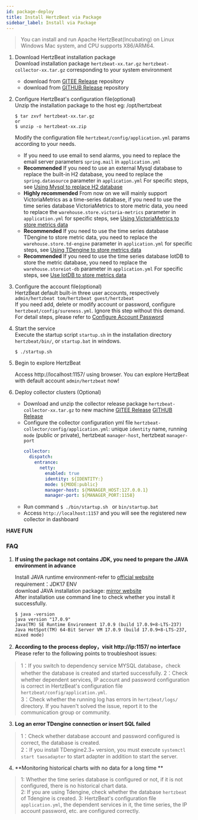 ```yaml
---
id: package-deploy  
title: Install HertzBeat via Package 
sidebar_label: Install via Package
---
```


> You can install and run Apache HertzBeat(Incubating) on Linux Windows Mac system, and CPU supports X86/ARM64.

1. Download HertzBeat installation package    
   Download installation package `hertzbeat-xx.tar.gz` `hertzbeat-collector-xx.tar.gz` corresponding to your system environment   
   - download from [GITEE Release](https://gitee.com/hertzbeat/hertzbeat/releases) repository 
   - download from [GITHUB Release](https://github.com/apache/hertzbeat/releases) repository

2. Configure HertzBeat's configuration file(optional)        
   Unzip the installation package to the host eg: /opt/hertzbeat    
   ``` 
   $ tar zxvf hertzbeat-xx.tar.gz
   or
   $ unzip -o hertzbeat-xx.zip
   ```
   Modify the configuration file `hertzbeat/config/application.yml` params according to your needs.      
   - If you need to use email to send alarms, you need to replace the email server parameters `spring.mail` in `application.yml`   
   - **Recommended** If you need to use an external Mysql database to replace the built-in H2 database, you need to replace the `spring.datasource` parameter in `application.yml` For specific steps, see [Using Mysql to replace H2 database](mysql-change)  
   - **Highly recommended** From now on we will mainly support VictoriaMetrics as a time-series database, if you need to use the time series database VictoriaMetrics to store metric data, you need to replace the `warehouse.store.victoria-metrics` parameter in `application.yml` for specific steps, see [Using VictoriaMetrics to store metrics data](victoria-metrics-init)
   - **Recommended** If you need to use the time series database TDengine to store metric data, you need to replace the `warehouse.store.td-engine` parameter in `application.yml` for specific steps, see [Using TDengine to store metrics data](tdengine-init)   
   - **Recommended** If you need to use the time series database IotDB to store the metric database, you need to replace the `warehouse.storeiot-db` parameter in `application.yml` For specific steps, see [Use IotDB to store metrics data](iotdb-init)

3. Configure the account file(optional)     
   HertzBeat default built-in three user accounts, respectively `admin/hertzbeat tom/hertzbeat guest/hertzbeat`       
   If you need add, delete or modify account or password, configure `hertzbeat/config/sureness.yml`. Ignore this step without this demand.     
   For detail steps, please refer to [Configure Account Password](account-modify)  

4. Start the service   
   Execute the startup script `startup.sh` in the installation directory `hertzbeat/bin/`, or `startup.bat` in windows.   
   ``` 
   $ ./startup.sh 
   ```

5. Begin to explore HertzBeat    

   Access http://localhost:1157/ using browser. You can explore HertzBeat with default account `admin/hertzbeat` now!    

6. Deploy collector clusters (Optional)

   - Download and unzip the collector release package `hertzbeat-collector-xx.tar.gz` to new machine [GITEE Release](https://gitee.com/hertzbeat/hertzbeat/releases) [GITHUB Release](https://github.com/apache/hertzbeat/releases)
   - Configure the collector configuration yml file `hertzbeat-collector/config/application.yml`: unique `identity` name, running `mode` (public or private), hertzbeat `manager-host`, hertzbeat `manager-port`
     ```yaml
     collector:
       dispatch:
         entrance:
           netty:
             enabled: true
             identity: ${IDENTITY:}
             mode: ${MODE:public}
             manager-host: ${MANAGER_HOST:127.0.0.1}
             manager-port: ${MANAGER_PORT:1158}
     ```
   - Run command `$ ./bin/startup.sh ` or `bin/startup.bat`
   - Access `http://localhost:1157` and you will see the registered new collector in dashboard

**HAVE FUN**

### FAQ  

1. **If using the package not contains JDK, you need to prepare the JAVA environment in advance**

   Install JAVA runtime environment-refer to [official website](http://www.oracle.com/technetwork/java/javase/downloads/index.html)    
   requirement：JDK17 ENV     
   download JAVA installation package: [mirror website](https://repo.huaweicloud.com/java/jdk/)   
   After installation use command line to check whether you install it successfully.
   ```
   $ java -version
   java version "17.0.9"
   Java(TM) SE Runtime Environment 17.0.9 (build 17.0.9+8-LTS-237)
   Java HotSpot(TM) 64-Bit Server VM 17.0.9 (build 17.0.9+8-LTS-237, mixed mode)

   ```

2. **According to the process deploy，visit http://ip:1157/ no interface**   
   Please refer to the following points to troubleshoot issues:
> 1：If you switch to dependency service MYSQL database，check whether the database is created and started successfully.
> 2：Check whether dependent services, IP account and password configuration is correct in HertzBeat's configuration file `hertzbeat/config/application.yml`.    
> 3：Check whether the running log has errors in `hertzbeat/logs/` directory. If you haven't solved the issue, report it to the communication group or community.

3. **Log an error TDengine connection or insert SQL failed**
> 1：Check whether database account and password configured is correct, the database is created.   
> 2：If you install TDengine2.3+ version, you must execute `systemctl start taosadapter` to start adapter in addition to start the server.    

4. **Monitoring historical charts with no data for a long time **
> 1: Whether the time series database is configured or not, if it is not configured, there is no historical chart data.  
> 2: If you are using Tdengine, check whether the database `hertzbeat` of Tdengine is created.
> 3: HertzBeat's configuration file `application.yml`, the dependent services in it, the time series, the IP account password, etc. are configured correctly.

